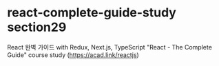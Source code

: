 # react-complete-guide-study section29
React 완벽 가이드 with Redux, Next.js, TypeScript
"React - The Complete Guide" course study (https://acad.link/reactjs)

